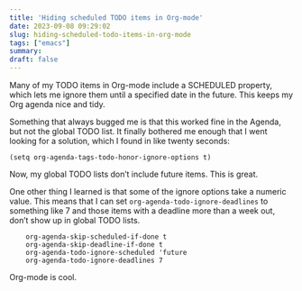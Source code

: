 ```yaml
---
title: 'Hiding scheduled TODO items in Org-mode'
date: 2023-09-08 09:29:02
slug: hiding-scheduled-todo-items-in-org-mode
tags: ["emacs"]
summary:
draft: false
---
```


Many of my TODO items in Org-mode include a SCHEDULED property, which lets me ignore them until a specified date in the future. This keeps my Org agenda nice and tidy.

Something that always bugged me is that this worked fine in the Agenda, but not the global TODO list. It finally bothered me enough that I went looking for a solution, which I found in like twenty seconds:

`(setq org-agenda-tags-todo-honor-ignore-options t)`

Now, my global TODO lists don’t include future items. This is great.

One other thing I learned is that some of the ignore options take a numeric value. This means that I can set `org-agenda-todo-ignore-deadlines` to something like 7 and those items with a deadline more than a week out, don’t show up in global TODO lists.

```emacs-lisp
    org-agenda-skip-scheduled-if-done t
    org-agenda-skip-deadline-if-done t
    org-agenda-todo-ignore-scheduled 'future
    org-agenda-todo-ignore-deadlines 7
```

Org-mode is cool.
